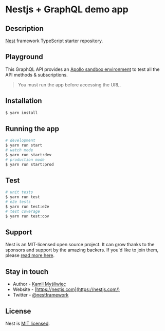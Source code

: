 # Nestjs + GraphQL demo app

## Description

[Nest](https://github.com/nestjs/nest) framework TypeScript starter repository.

## Playground

This GraphQL API provides an [Apollo sandbox environment](http://localhost:3000/graphql) to test all the API methods & subscriptions.

> You must run the app before accessing the URL.

## Installation

```bash
$ yarn install
```

## Running the app

```bash
# development
$ yarn run start
# watch mode
$ yarn run start:dev
# production mode
$ yarn run start:prod
```

## Test

```bash
# unit tests
$ yarn run test
# e2e tests
$ yarn run test:e2e
# test coverage
$ yarn run test:cov
```

## Support

Nest is an MIT-licensed open source project. It can grow thanks to the sponsors and support by the amazing backers. If you'd like to join them, please [read more here](https://docs.nestjs.com/support).

## Stay in touch

- Author - [Kamil Myśliwiec](https://kamilmysliwiec.com)
- Website - [https://nestjs.com](https://nestjs.com/)
- Twitter - [@nestframework](https://twitter.com/nestframework)

## License

Nest is [MIT licensed](LICENSE).
